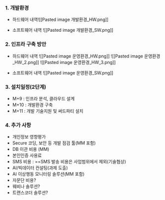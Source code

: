 ### 1. 개발환경
   + 하드웨어 내역![[Pasted image 개발환경_HW.png]]
  
  + 소프트웨어 내역 ![[Pasted image 개발환경_SW.png]]

### 2. 인프라 구축 방안
  + 하드웨어 내역
![[Pasted image 운영환경_HW.png]]
![[Pasted image 운영환경_HW_2.png]]
![[Pasted image 운영환경_HW_3.png]]

+ 소프트웨어 내역
![[Pasted image 운영환경_SW.png]]

### 3. 설치일정(2단계)
  + M+9 : 인프라 분석, 클라우드 설계
  + M+10 : 개발환경 구축
  + M+11 : 개발 기술지원 및 써드파티 설치      

### 4. 추가 사항
   + 개인정보  영향평가
   + Secure 코딩, 보안 등 개발 점검 툴(MM 포함)
   + DB 이관 비용 (MM)
   + 본인인증 사용료
   + SMS 비용 : ==SMS 발송 비용은 사업범위에서 제외(기술협상)
   + AI/빅데이터 컨설팅(과제 도출)
   + AI 이상행동 모니터링 솔루션(MM 포함)
   + 자문단 비용?
   + 웨비나 솔루션? 
   + 트랜스코더 솔루션?